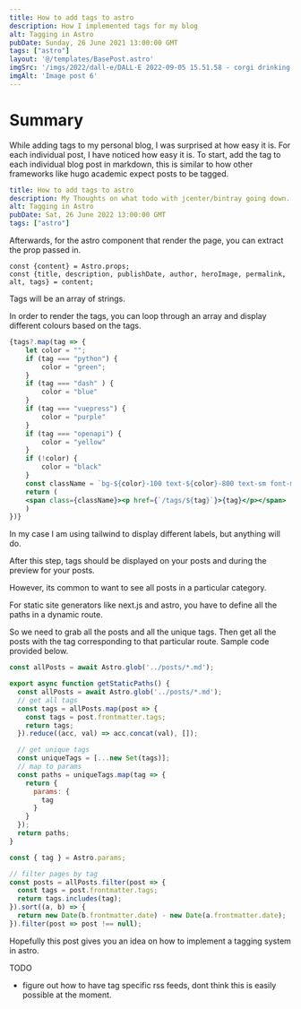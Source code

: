 ```yaml
---
title: How to add tags to astro
description: How I implemented tags for my blog
alt: Tagging in Astro
pubDate: Sunday, 26 June 2021 13:00:00 GMT
tags: ["astro"]
layout: '@/templates/BasePost.astro'
imgSrc: '/imgs/2022/dall-e/DALL·E 2022-09-05 15.51.58 - corgi drinking bubble tea.png'
imgAlt: 'Image post 6'
---
```


# Summary

While adding tags to my personal blog, I was surprised at how easy it is. For each individual post, I have noticed how easy it is. To start, add the tag to each individual blog post in markdown, this is similar to how other frameworks like hugo academic expect posts to be tagged.


```yaml
title: How to add tags to astro
description: My Thoughts on what todo with jcenter/bintray going down.
alt: Tagging in Astro 
pubDate: Sat, 26 June 2022 13:00:00 GMT
tags: ["astro"]
```

Afterwards, for the astro component that render the page, you can extract the prop passed in.


```
const {content} = Astro.props;
const {title, description, publishDate, author, heroImage, permalink, alt, tags} = content;
```

Tags will be an array of strings.

In order to render the tags, you can loop through an array and display different colours based on the tags.

```jsx
{tags?.map(tag => {
    let color = "";
    if (tag === "python") {
        color = "green";
    } 
    if (tag === "dash" ) {
        color = "blue"
    }
    if (tag === "vuepress") {
        color = "purple"
    }
    if (tag === "openapi") {
        color = "yellow"
    }
    if (!color) {
        color = "black"
    }
    const className = `bg-${color}-100 text-${color}-800 text-sm font-medium mr-2 px-2.5 py-0.5 rounded dark:bg-${color}-200 dark:text-${color}-800`
    return (
    <span class={className}><p href={`/tags/${tag}`}>{tag}</p></span>
    )
})}
```

In my case I am using tailwind to display different labels, but anything will do.

After this step, tags should be displayed on your posts and during the preview for your posts.

However, its common to want to see all posts in a particular category.

For static site generators like next.js and astro, you have to define all the paths in a dynamic route.

So we need to grab all the posts and all the unique tags. Then get all the posts with the tag corresponding to that particular route. Sample code provided below.

```jsx
const allPosts = await Astro.glob('../posts/*.md');

export async function getStaticPaths() {
  const allPosts = await Astro.glob('../posts/*.md');
  // get all tags
  const tags = allPosts.map(post => {
    const tags = post.frontmatter.tags;
    return tags;
  }).reduce((acc, val) => acc.concat(val), []);

  // get unique tags
  const uniqueTags = [...new Set(tags)];
  // map to params
  const paths = uniqueTags.map(tag => {
    return {
      params: {
        tag
      }
    }
  });
  return paths;
}

const { tag } = Astro.params;

// filter pages by tag
const posts = allPosts.filter(post => {
  const tags = post.frontmatter.tags;
  return tags.includes(tag);
}).sort((a, b) => {
  return new Date(b.frontmatter.date) - new Date(a.frontmatter.date);
}).filter(post => post !== null);
```

Hopefully this post gives you an idea on how to implement a tagging system in astro.

TODO
* figure out how to have tag specific rss feeds, dont think this is easily possible at the moment.